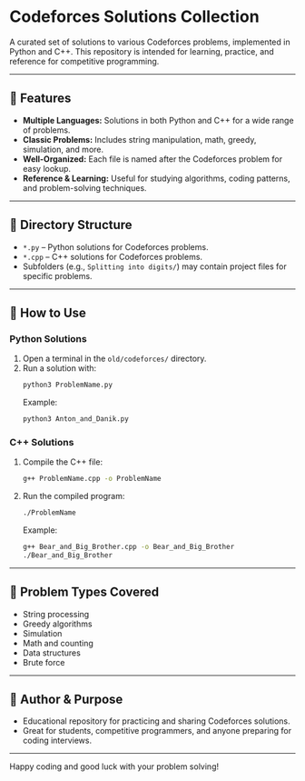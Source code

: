 # Codeforces Solutions Collection

A curated set of solutions to various Codeforces problems, implemented in Python and C++. This repository is intended for learning, practice, and reference for competitive programming.

---

## 🧩 Features

- **Multiple Languages:** Solutions in both Python and C++ for a wide range of problems.
- **Classic Problems:** Includes string manipulation, math, greedy, simulation, and more.
- **Well-Organized:** Each file is named after the Codeforces problem for easy lookup.
- **Reference & Learning:** Useful for studying algorithms, coding patterns, and problem-solving techniques.

---

## 📁 Directory Structure

- `*.py` – Python solutions for Codeforces problems.
- `*.cpp` – C++ solutions for Codeforces problems.
- Subfolders (e.g., `Splitting into digits/`) may contain project files for specific problems.

---

## 🚀 How to Use

### Python Solutions
1. Open a terminal in the `old/codeforces/` directory.
2. Run a solution with:
   ```bash
   python3 ProblemName.py
   ```
   Example:
   ```bash
   python3 Anton_and_Danik.py
   ```

### C++ Solutions
1. Compile the C++ file:
   ```bash
   g++ ProblemName.cpp -o ProblemName
   ```
2. Run the compiled program:
   ```bash
   ./ProblemName
   ```
   Example:
   ```bash
   g++ Bear_and_Big_Brother.cpp -o Bear_and_Big_Brother
   ./Bear_and_Big_Brother
   ```

---

## 📝 Problem Types Covered
- String processing
- Greedy algorithms
- Simulation
- Math and counting
- Data structures
- Brute force

---

## 👤 Author & Purpose
- Educational repository for practicing and sharing Codeforces solutions.
- Great for students, competitive programmers, and anyone preparing for coding interviews.

---

Happy coding and good luck with your problem solving! 

